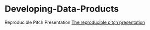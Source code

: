 # Developing-Data-Products
Reproducible Pitch Presentation
[The reproducible pitch presentation](http://rpubs.com/sohamsdays/reproduciblepitch)
